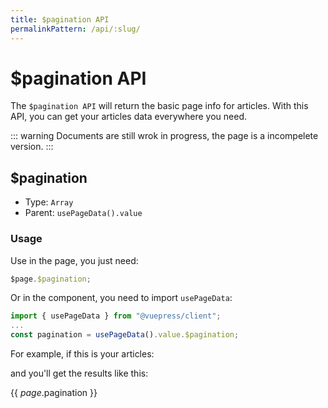```yaml
---
title: $pagination API
permalinkPattern: /api/:slug/
---
```


<script>
import { usePageData } from "@vuepress/client";

export default {
  data() {
    return {
      usePageData: usePageData
    }
  }
}  
</script>

# $pagination API

The `$pagination API` will return the basic page info for articles. With this API, you can get your articles data everywhere you need.

::: warning
Documents are still wrok in progress, the page is a incompelete version.
:::

## $pagination

- Type: `Array`
- Parent: `usePageData().value`

### Usage

Use in the page, you just need:

```js
$page.$pagination;
```

Or in the component, you need to import `usePageData`:

```js
import { usePageData } from "@vuepress/client";
...
const pagination = usePageData().value.$pagination;
```

For example, if this is your articles:

<SbArticleList />
<!-- <SbTest /> -->

and you'll get the results like this:

<MyCodeView>{{ $page.$pagination }}</MyCodeView>

<!-- <SbTagsInArticle /> -->
